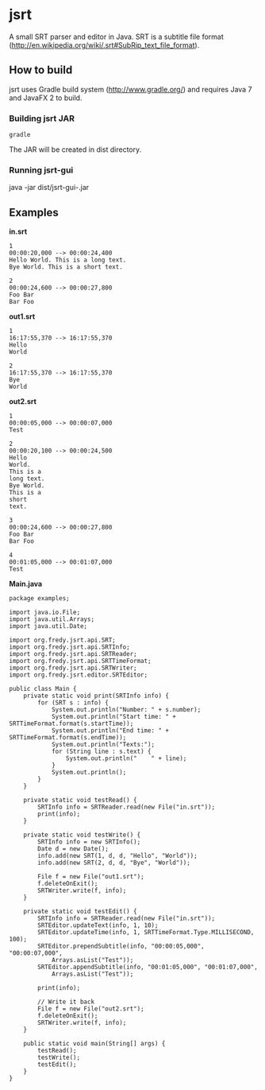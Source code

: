 jsrt
====

A small SRT parser and editor in Java.
SRT is a subtitle file format (http://en.wikipedia.org/wiki/.srt#SubRip_text_file_format).

How to build
------------
jsrt uses Gradle build system (http://www.gradle.org/) and requires Java 7 and JavaFX 2 to build.

### Building jsrt JAR ###
    gradle
The JAR will be created in dist directory.

### Running jsrt-gui ###
java -jar dist/jsrt-gui-<version>.jar

Examples
--------
__in.srt__

    1
    00:00:20,000 --> 00:00:24,400
    Hello World. This is a long text.
    Bye World. This is a short text.
    
    2
    00:00:24,600 --> 00:00:27,800
    Foo Bar
    Bar Foo

__out1.srt__

    1
    16:17:55,370 --> 16:17:55,370
    Hello
    World
    
    2
    16:17:55,370 --> 16:17:55,370
    Bye
    World
    
__out2.srt__

    1
    00:00:05,000 --> 00:00:07,000
    Test
    
    2
    00:00:20,100 --> 00:00:24,500
    Hello
    World.
    This is a
    long text.
    Bye World.
    This is a
    short
    text.
    
    3
    00:00:24,600 --> 00:00:27,800
    Foo Bar
    Bar Foo
    
    4
    00:01:05,000 --> 00:01:07,000
    Test

__Main.java__

    package examples;
    
    import java.io.File;
    import java.util.Arrays;
    import java.util.Date;
    
    import org.fredy.jsrt.api.SRT;
    import org.fredy.jsrt.api.SRTInfo;
    import org.fredy.jsrt.api.SRTReader;
    import org.fredy.jsrt.api.SRTTimeFormat;
    import org.fredy.jsrt.api.SRTWriter;
    import org.fredy.jsrt.editor.SRTEditor;
    
    public class Main {
        private static void print(SRTInfo info) {
            for (SRT s : info) {
                System.out.println("Number: " + s.number);
                System.out.println("Start time: " + SRTTimeFormat.format(s.startTime));
                System.out.println("End time: " + SRTTimeFormat.format(s.endTime));
                System.out.println("Texts:");
                for (String line : s.text) {
                    System.out.println("    " + line);
                }
                System.out.println();
            }
        }
        
        private static void testRead() {
            SRTInfo info = SRTReader.read(new File("in.srt"));
            print(info);
        }
        
        private static void testWrite() {
            SRTInfo info = new SRTInfo();
            Date d = new Date();
            info.add(new SRT(1, d, d, "Hello", "World"));
            info.add(new SRT(2, d, d, "Bye", "World"));
            
            File f = new File("out1.srt");
            f.deleteOnExit();
            SRTWriter.write(f, info);
        }
        
        private static void testEdit() {
            SRTInfo info = SRTReader.read(new File("in.srt"));
            SRTEditor.updateText(info, 1, 10);
            SRTEditor.updateTime(info, 1, SRTTimeFormat.Type.MILLISECOND, 100);
            SRTEditor.prependSubtitle(info, "00:00:05,000", "00:00:07,000",
                Arrays.asList("Test"));
            SRTEditor.appendSubtitle(info, "00:01:05,000", "00:01:07,000",
                Arrays.asList("Test"));
            
            print(info);
            
            // Write it back
            File f = new File("out2.srt");
            f.deleteOnExit();
            SRTWriter.write(f, info);
        }
        
        public static void main(String[] args) {
            testRead();
            testWrite();
            testEdit();
        }
    }

